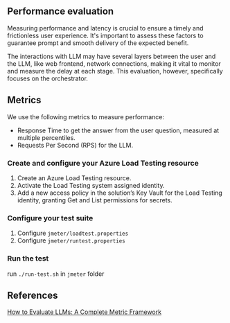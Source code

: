 ## Performance evaluation

Measuring performance and latency is crucial to ensure a timely and frictionless user experience. It's important to assess these factors to guarantee prompt and smooth delivery of the expected benefit.

The interactions with LLM may have several layers between the user and the LLM, like web frontend, network connections, making it vital to monitor and measure the delay at each stage. This evaluation, however, specifically focuses on the orchestrator.

## Metrics

We use the following metrics to measure performance:

- Response Time to get the answer from the user question, measured at multiple percentiles.
- Requests Per Second (RPS) for the LLM.

### Create and configure your Azure Load Testing resource

1. Create an Azure Load Testing resource.
2. Activate the Load Testing system assigned identity.
3. Add a new access policy in the solution’s Key Vault for the Load Testing identity, granting Get and List permissions for secrets.

### Configure your test suite

1. Configure `jmeter/loadtest.properties`
2. Configure `jmeter/runtest.properties`

### Run the test

run `./run-test.sh` in `jmeter` folder

## References

[How to Evaluate LLMs: A Complete Metric Framework](https://www.microsoft.com/en-us/research/group/experimentation-platform-exp/articles/how-to-evaluate-llms-a-complete-metric-framework/)